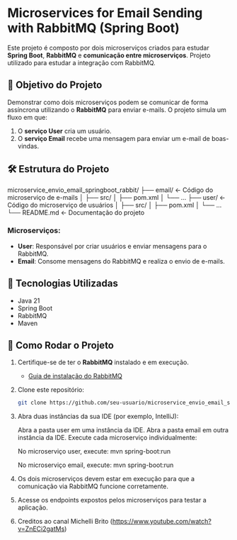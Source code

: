 # Microservices for Email Sending with RabbitMQ (Spring Boot)

Este projeto é composto por dois microserviços criados para estudar **Spring Boot**, **RabbitMQ** e **comunicação entre microserviços**. Projeto utilizado para estudar a integração com RabbitMQ.

## 🚀 Objetivo do Projeto
Demonstrar como dois microserviços podem se comunicar de forma assíncrona utilizando o **RabbitMQ** para enviar e-mails. O projeto simula um fluxo em que:
1. O **serviço User** cria um usuário.
2. O **serviço Email** recebe uma mensagem para enviar um e-mail de boas-vindas.

## 🛠️ Estrutura do Projeto

microservice_envio_email_springboot_rabbit/ 
										├── email/ <- Código do microserviço de e-mails 
												│ ├── src/ │ ├── pom.xml │ └── ... 
										├── user/ <- Código do microserviço de usuários 
												│ ├── src/ │ ├── pom.xml │ └── ... 
										└── README.md <- Documentação do projeto
									


### Microserviços:
- **User**: Responsável por criar usuários e enviar mensagens para o RabbitMQ.
- **Email**: Consome mensagens do RabbitMQ e realiza o envio de e-mails.

## 🧰 Tecnologias Utilizadas
- Java 21
- Spring Boot
- RabbitMQ
- Maven

## 🔧 Como Rodar o Projeto
1. Certifique-se de ter o **RabbitMQ** instalado e em execução.
   - [Guia de instalação do RabbitMQ](https://www.rabbitmq.com/download.html)
2. Clone este repositório:
   ```bash
   git clone https://github.com/seu-usuario/microservice_envio_email_springboot_rabbit.git
3. Abra duas instâncias da sua IDE (por exemplo, IntelliJ):

	Abra a pasta user em uma instância da IDE.
	Abra a pasta email em outra instância da IDE.
	Execute cada microserviço individualmente:

	No microserviço user, execute:
	mvn spring-boot:run

	No microserviço email, execute:
	mvn spring-boot:run

5.	Os dois microserviços devem estar em execução para que a comunicação via RabbitMQ funcione corretamente.

6.	Acesse os endpoints expostos pelos microserviços para testar a aplicação.

7.	Creditos ao canal Michelli Brito (https://www.youtube.com/watch?v=ZnECi2gatMs)

